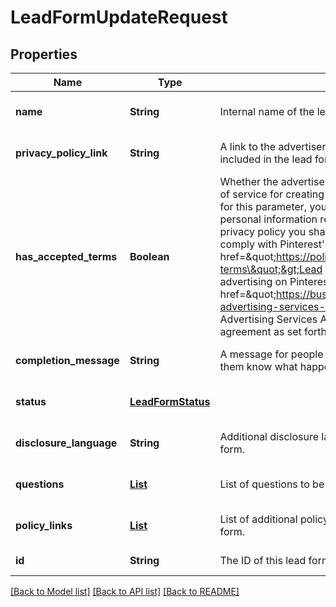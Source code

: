 # LeadFormUpdateRequest
## Properties

| Name | Type | Description | Notes |
|------------ | ------------- | ------------- | -------------|
| **name** | **String** | Internal name of the lead form. | [optional] [default to null] |
| **privacy\_policy\_link** | **String** | A link to the advertiser&#39;s privacy policy. This will be included in the lead form&#39;s disclosure language. | [optional] [default to null] |
| **has\_accepted\_terms** | **Boolean** | Whether the advertiser has accepted Pinterest&#39;s terms of service for creating a lead ad.  By sending us TRUE for this parameter, you agree that (i) you will use any personal information received in compliance with the privacy policy you share with Pinterest, and (ii) you will comply with Pinterest&#39;s &lt;a href&#x3D;\&quot;https://policy.pinterest.com/en/lead-ad-terms\&quot;&gt;Lead Ad Terms&lt;/a&gt;. As a reminder, all advertising on Pinterest is subject to the &lt;a href&#x3D;\&quot;https://business.pinterest.com/en/pinterest-advertising-services-agreement/\&quot;&gt;Pinterest Advertising Services Agreement&lt;/a&gt; or an equivalent agreement as set forth on an IO | [optional] [default to null] |
| **completion\_message** | **String** | A message for people who complete the form to let them know what happens next. | [optional] [default to null] |
| **status** | [**LeadFormStatus**](LeadFormStatus.md) |  | [optional] [default to null] |
| **disclosure\_language** | **String** | Additional disclosure language to be included in the lead form. | [optional] [default to null] |
| **questions** | [**List**](LeadFormQuestion.md) | List of questions to be displayed on the lead form. | [optional] [default to null] |
| **policy\_links** | [**List**](LeadFormCommon_policy_links_inner.md) | List of additional policy links to be displayed on the lead form. | [optional] [default to null] |
| **id** | **String** | The ID of this lead form to be updated | [default to null] |

[[Back to Model list]](../README.md#documentation-for-models) [[Back to API list]](../README.md#documentation-for-api-endpoints) [[Back to README]](../README.md)

